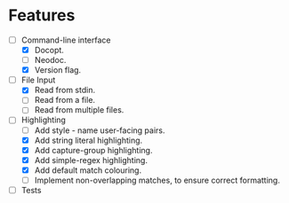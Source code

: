 
# Features

- [ ] Command-line interface
	- [x] Docopt.
	- [ ] Neodoc.
	- [x] Version flag.
- [ ] File Input
	- [x] Read from stdin.
	- [ ] Read from a file.
	- [ ] Read from multiple files.
- [ ] Highlighting
	- [ ] Add style - name user-facing pairs.
	- [x] Add string literal highlighting.
	- [x] Add capture-group highlighting.
	- [x] Add simple-regex highlighting.
	- [x] Add default match colouring.
	- [ ] Implement non-overlapping matches, to ensure correct formatting.
- [ ] Tests